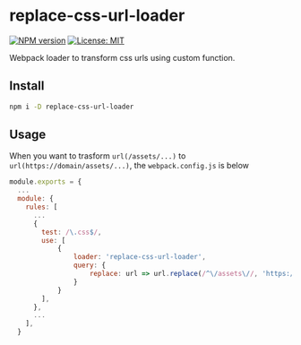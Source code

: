 # replace-css-url-loader
[![NPM version][npm-image]][npm-url]
[![License: MIT][license-image]][license-url]

[npm-url]: https://npmjs.org/package/replace-css-url-loader
[npm-image]: https://badge.fury.io/js/replace-css-url-loader.svg
[license-url]: https://opensource.org/licenses/MIT
[license-image]: https://img.shields.io/badge/License-MIT-yellow.svg

Webpack loader to transform css urls using custom function.

## Install

```bash
npm i -D replace-css-url-loader
```

## Usage

When you want to trasform `url(/assets/...)` to `url(https://domain/assets/...)`, the `webpack.config.js` is below

```javascript
module.exports = {
  ...
  module: {
    rules: [
      ...
      {
        test: /\.css$/,
        use: [
            {
                loader: 'replace-css-url-loader',
                query: {
                    replace: url => url.replace(/^\/assets\//, 'https://domain/assets/')
                }
            }
        ],
      },
      ...
    ],
  }
```

